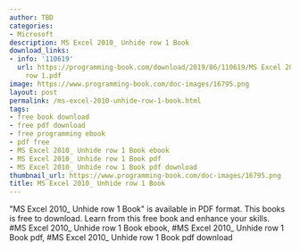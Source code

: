 ```yaml
---
author: TBD
categories:
- Microsoft
description: MS Excel 2010_ Unhide row 1 Book
download_links:
- info: '110619'
  url: https://programming-book.com/download/2019/06/110619/MS Excel 2010_ Unhide
    row 1.pdf
image: https://www.programming-book.com/doc-images/16795.png
layout: post
permalink: /ms-excel-2010-unhide-row-1-book.html
tags:
- free book download
- free pdf download
- free programming ebook
- pdf free
- MS Excel 2010_ Unhide row 1 Book ebook
- MS Excel 2010_ Unhide row 1 Book pdf
- MS Excel 2010_ Unhide row 1 Book pdf download
thumbnail_url: https://www.programming-book.com/doc-images/16795.png
title: MS Excel 2010_ Unhide row 1 Book
---
```


 
<div class="item-desc text-justify">
  "MS Excel 2010_ Unhide row 1 Book" is available in PDF format. This books is free to download. Learn from this free book and enhance your skills.
  <br>
  #MS Excel 2010_ Unhide row 1 Book ebook, #MS Excel 2010_ Unhide row 1 Book pdf, #MS Excel 2010_ Unhide row 1 Book pdf download
</div>